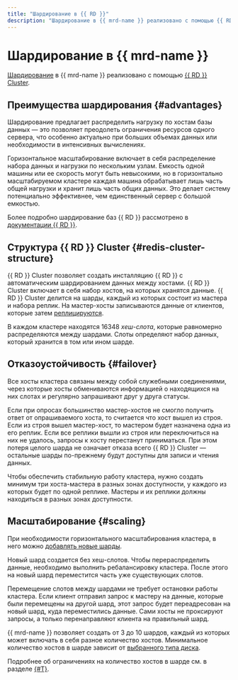 ```yaml
---
title: "Шардирование в {{ RD }}"
description: "Шардирование в {{ mrd-name }} реализовано с помощью {{ RD }} Cluster. {{ RD }} Cluster позволяет создать инсталляцию {{ RD }} с автоматическим шардированием данных между хостами. Шардирование предлагает распределить нагрузку по хостам базы данных — это позволяет преодолеть ограничения ресурсов одного сервера, что особенно актуально при больших объемах данных или необходимости в интенсивных вычислениях."
---
```


# Шардирование в {{ mrd-name }}

[Шардирование](../../glossary/sharding.md) в {{ mrd-name }} реализовано с помощью [{{ RD }} Cluster](https://redis.io/topics/cluster-tutorial). 

## Преимущества шардирования {#advantages}

Шардирование предлагает распределить нагрузку по хостам базы данных — это позволяет преодолеть ограничения ресурсов одного сервера, что особенно актуально при больших объемах данных или необходимости в интенсивных вычислениях.

Горизонтальное масштабирование включает в себя распределение набора данных и нагрузки по нескольким узлам. Емкость одной машины или ее скорость могут быть невысокими, но в горизонтально масштабируемом кластере каждая машина обрабатывает лишь часть общей нагрузки и хранит лишь часть общих данных. Это делает систему потенциально эффективнее, чем единственный сервер с большой емкостью.

Более подробно шардирование баз {{ RD }} рассмотрено в [документации {{ RD }}](https://redis.io/topics/cluster-spec).

## Структура {{ RD }} Cluster {#redis-cluster-structure}

{{ RD }} Cluster позволяет создать инсталляцию {{ RD }} с автоматическим шардированием данных между хостами. {{ RD }} Cluster включает в себя набор хостов, на которых хранятся данные. {{ RD }} Cluster делится на шарды, каждый из которых состоит из мастера и набора реплик. На мастер-хосты записываются данные от клиентов, которые затем [реплицируются](replication.md).

В каждом кластере находятся 16348 *хеш-слота*, которые равномерно распределяются между шардами. Слоты определяют набор данных, который хранится в том или ином шарде.

## Отказоустойчивость {#failover}

Все хосты кластера связаны между собой служебными соединениями, через которые хосты обмениваются информацией о находящихся на них слотах и регулярно запрашивают друг у друга статусы. 

Если при опросах большинство мастер-хостов не смогло получить ответ от опрашиваемого хоста, то считается что хост вышел из строя. Если из строя вышел мастер-хост, то мастером будет назначена одна из его реплик. Если все реплики вышли из строя или переключиться на них не удалось, запросы к хосту перестанут приниматься. При этом потеря целого шарда не означает отказа всего {{ RD }} Cluster — остальные шарды по-прежнему будут доступны для записи и чтения данных.

Чтобы обеспечить стабильную работу кластера, нужно создать минимум три хоста-мастера в разных зонах доступности, у каждого из которых будет по одной реплике. Мастеры и их реплики должны находиться в разных зонах доступности.

## Масштабирование {#scaling}

При необходимости горизонтального масштабирования кластера, в него можно [добавлять новые шарды](../operations/shards.md#add). 

Новый шард создается без хеш-слотов. Чтобы перераспределить данные, необходимо выполнить ребалансировку кластера. После этого на новый шард переместится часть уже существующих слотов.

Перемещение слотов между шардами не требует остановки работы кластера. Если клиент отправил запрос к мастеру на данные, которые были перемещены на другой шард, этот запрос будет переадресован на новый шард, куда переместились данные. Сами хосты не проксируют запросы, а только перенаправляют клиента на правильный шард.

{{ mrd-name }} позволяет создать от 3 до 10 шардов, каждый из которых может включать в себя разное количество хостов. Минимальное количество хостов в шарде зависит от [выбранного типа диска](./storage.md#storage-type-selection).

Подробнее об ограничениях на количество хостов в шарде см. в разделе [{#T}](./limits.md).
